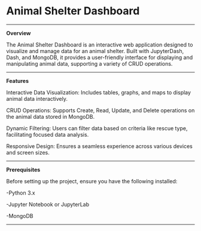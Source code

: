 # Animal Shelter Dashboard
*********************
**Overview**

The Animal Shelter Dashboard is an interactive web application designed to visualize and manage data for an animal shelter. Built with JupyterDash, Dash, and MongoDB, it provides a user-friendly interface for displaying and manipulating animal data, supporting a variety of CRUD operations.
******************************
**Features**

Interactive Data Visualization: Includes tables, graphs, and maps to display animal data interactively.

CRUD Operations: Supports Create, Read, Update, and Delete operations on the animal data stored in MongoDB.

Dynamic Filtering: Users can filter data based on criteria like rescue type, facilitating focused data analysis.

Responsive Design: Ensures a seamless experience across various devices and screen sizes.
********************
**Prerequisites**

Before setting up the project, ensure you have the following installed:

-Python 3.x

-Jupyter Notebook or JupyterLab

-MongoDB
***************
